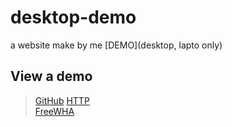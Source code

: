 # desktop-demo
a website make by me [DEMO](desktop, lapto only)

## View a demo
>[GitHub](https://tester-9e.github.io/desktop-demo/) [HTTP](https://tester-9e.github.io/desktop-demo/403.html)<br>
>[FreeWHA](https://ppzh0.freevar.com/test/desktop-demo)
